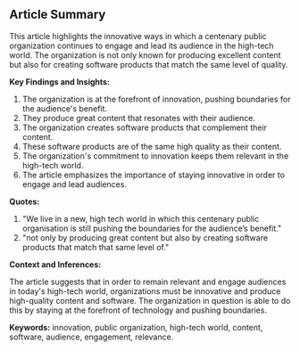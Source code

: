  ## Article Summary

This article highlights the innovative ways in which a centenary public organization continues to engage and lead its audience in the high-tech world. The organization is not only known for producing excellent content but also for creating software products that match the same level of quality.

**Key Findings and Insights:**

1. The organization is at the forefront of innovation, pushing boundaries for the audience's benefit.
2. They produce great content that resonates with their audience.
3. The organization creates software products that complement their content.
4. These software products are of the same high quality as their content.
5. The organization's commitment to innovation keeps them relevant in the high-tech world.
6. The article emphasizes the importance of staying innovative in order to engage and lead audiences.

**Quotes:**

1. "We live in a new, high tech world in which this centenary public organisation is still pushing the boundaries for the audience’s benefit."
2. "not only by producing great content but also by creating software products that match that same level of."

**Context and Inferences:**

The article suggests that in order to remain relevant and engage audiences in today's high-tech world, organizations must be innovative and produce high-quality content and software. The organization in question is able to do this by staying at the forefront of technology and pushing boundaries.

**Keywords:**
innovation, public organization, high-tech world, content, software, audience, engagement, relevance.